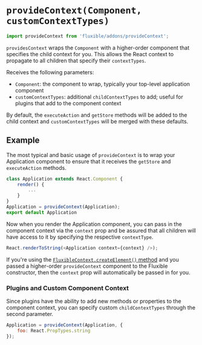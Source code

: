 # `provideContext(Component, customContextTypes)`

```js
import provideContext from 'fluxible/addons/provideContext';
```

`providesContext` wraps the `Component` with a higher-order component that specifies the child context for you. This allows the React context to propagate to all children that specify their `contextTypes`.

Receives the following parameters:

 * `Component`: the component to wrap, typically your top-level application component
 * `customContextTypes`: additional `childContextTypes` to add; useful for plugins that add to the component context

By default, the `executeAction` and `getStore` methods will be added to the child context and `customContextTypes` will be merged with these defaults.

## Example

The most typical and basic usage of `provideContext` is to wrap your Application component to ensure that it receives the `getStore` and `executeAction` methods.

```js
class Application extends React.Component {
    render() {
        ...
    }
}
Application = provideContext(Application);
export default Application
```

Now when you render the Application component, you can pass in the component context via the `context` prop and be assured that all children will have access to it by specifying the respective `contextType`.

```js
React.renderToString(<Application context={context} />);
```

If you're using the [`FluxibleContext.createElement()` method](../FluxibleContext.md#createelement-props-) and you passed a higher-order `provideContext` component to the Fluxible constructor, then the `context` prop will automatically be passed in for you.

### Plugins and Custom Component Context

Since plugins have the ability to add new methods or properties to the component context, you can specify custom `childContextTypes` through the second parameter.

```js
Application = provideContext(Application, {
    foo: React.PropTypes.string
});
```
